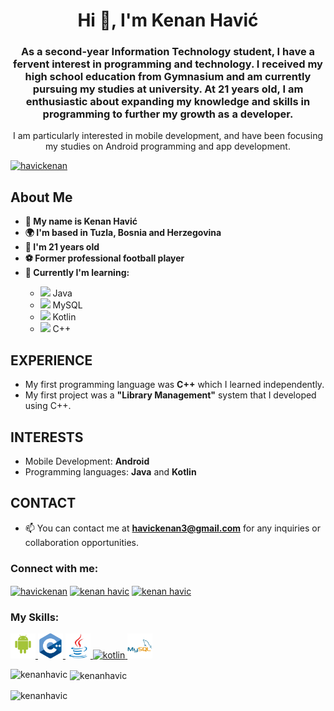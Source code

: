 <h1 align="center">Hi 👋, I'm Kenan Havić</h1>
<h3 align="center">As a second-year Information Technology student, I have a fervent interest in programming and technology. I received my high school education from Gymnasium and am currently pursuing my studies at university. At 21 years old, I am enthusiastic about expanding my knowledge and skills in programming to further my growth as a developer.</h3>
<p align="center">I am particularly interested in mobile development, and have been focusing my studies on Android programming and app development.</p>


<p align="left"> <a href="https://twitter.com/havickenan" target="blank"><img src="https://img.shields.io/twitter/follow/havickenan?logo=twitter&style=for-the-badge" alt="havickenan" /></a> </p>

<h2>About Me</h2>
<ul>
  <li><strong>👋 My name is Kenan Havić</strong></li>
  <li><strong>🌍 I'm based in Tuzla, Bosnia and Herzegovina</strong></li>
  <li><strong>📅 I'm 21 years old</strong></li>
  <li><strong>⚽ Former professional football player</strong></li>
  <li><strong>🧠 Currently I'm learning:</strong></li>
  <ul>
    <li><img src="https://img.icons8.com/color/48/000000/java-coffee-cup-logo--v1.png"/> Java</li>
    <li><img src="https://img.icons8.com/color/48/000000/mysql-logo.png"/> MySQL</li>
    <li><img src="https://img.icons8.com/color/48/000000/kotlin.png"/> Kotlin</li>
    <li><img src="https://img.icons8.com/color/48/000000/c-plus-plus-logo.png"/> C++</li>
  </ul>
</ul>



## EXPERIENCE
- My first programming language was **C++** which I learned independently.
- My first project was a **"Library Management"** system that I developed using C++.


## INTERESTS
- Mobile Development: **Android**
- Programming languages: **Java** and **Kotlin**

## CONTACT
- 📫 You can contact me at **havickenan3@gmail.com** for any inquiries or collaboration opportunities.


<h3 align="left">Connect with me:</h3>
<p align="left">
<a href="https://twitter.com/havickenan" target="blank"><img align="center" src="https://raw.githubusercontent.com/rahuldkjain/github-profile-readme-generator/master/src/images/icons/Social/twitter.svg" alt="havickenan" height="30" width="40" /></a>
<a href="https://www.linkedin.com/in/kenan-havic" target="blank"><img align="center" src="https://raw.githubusercontent.com/rahuldkjain/github-profile-readme-generator/master/src/images/icons/Social/linked-in-alt.svg" alt="kenan havic" height="30" width="40" /></a>
<a href="https://www.facebook.com/kenan.k.havic" target="blank"><img align="center" src="https://raw.githubusercontent.com/rahuldkjain/github-profile-readme-generator/master/src/images/icons/Social/facebook.svg" alt="kenan havic" height="30" width="40" /></a>
</p>

<h3 align="left">My Skills:</h3>
<p align="left"> <a href="https://developer.android.com" target="_blank" rel="noreferrer"> <img src="https://raw.githubusercontent.com/devicons/devicon/master/icons/android/android-original-wordmark.svg" alt="android" width="40" height="40"/> </a> <a href="https://www.w3schools.com/cpp/" target="_blank" rel="noreferrer"> <img src="https://raw.githubusercontent.com/devicons/devicon/master/icons/cplusplus/cplusplus-original.svg" alt="cplusplus" width="40" height="40"/> </a> <a href="https://www.java.com" target="_blank" rel="noreferrer"> <img src="https://raw.githubusercontent.com/devicons/devicon/master/icons/java/java-original.svg" alt="java" width="40" height="40"/> </a> <a href="https://kotlinlang.org" target="_blank" rel="noreferrer"> <img src="https://www.vectorlogo.zone/logos/kotlinlang/kotlinlang-icon.svg" alt="kotlin" width="40" height="40"/> </a> <a href="https://www.mysql.com/" target="_blank" rel="noreferrer"> <img src="https://raw.githubusercontent.com/devicons/devicon/master/icons/mysql/mysql-original-wordmark.svg" alt="mysql" width="40" height="40"/> </a> </p>

<p><img align="left" src="https://github-readme-stats.vercel.app/api/top-langs?username=kenanhavic&show_icons=true&locale=en&layout=compact" alt="kenanhavic" /></p>

<p>&nbsp;<img align="center" src="https://github-readme-stats.vercel.app/api?username=kenanhavic&show_icons=true&locale=en" alt="kenanhavic" /></p>

<p><img align="center" src="https://github-readme-streak-stats.herokuapp.com/?user=kenanhavic&" alt="kenanhavic" /></p>
